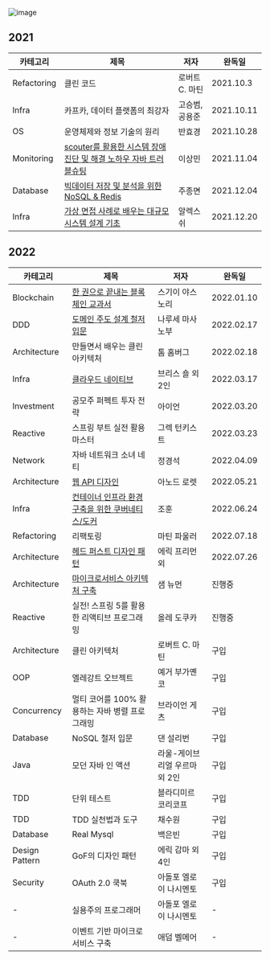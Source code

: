 ![image](https://user-images.githubusercontent.com/10377550/143415273-10cff732-75f4-40ce-bc09-c3c6c2aeed95.png)

## 2021
| 카테고리 | 제목 | 저자 | 완독일 | 
| - | - | - | - |
| Refactoring | 클린 코드 | 로버트 C. 마틴 | 2021.10.3 |
| Infra | 카프카, 데이터 플랫폼의 최강자 | 고승범, 공용준 | 2021.10.11 |
| OS | 운영체제와 정보 기술의 원리 | 반효경 | 2021.10.28 |
| Monitoring | [scouter를 활용한 시스템 장애 진단 및 해결 노하우 자바 트러블슈팅](https://github.com/quick-starters/performance-monitoring) | 이상민 | 2021.11.04 |
| Database | [빅데이터 저장 및 분석을 위한 NoSQL & Redis](https://github.com/quick-starters/redis-study/tree/main/book) | 주종면 | 2021.12.04 |
| Infra | [가상 면접 사례로 배우는 대규모 시스템 설계 기초](https://github.com/evan-hwang/system-design-interview-book) | 알렉스 쉬 | 2021.12.20 |

## 2022
| 카테고리 | 제목 | 저자 | 완독일 | 
| - | - | - | - |
| Blockchain | [한 권으로 끝내는 블록체인 교과서](https://github.com/quick-starters/blockchain) | 스기이 야스노리 | 2022.01.10 |
| DDD | [도메인 주도 설계 철저 입문](https://github.com/quick-starters/ddd-study) | 나루세 마사노부 | 2022.02.17 |
| Architecture | 만들면서 배우는 클린 아키텍처 | 톰 홈버그 | 2022.02.18 |
| Infra | [클라우드 네이티브](https://github.com/quick-starters/cloud-native) | 브리스 숄 외 2인 | 2022.03.17 |
| Investment | 공모주 퍼펙트 투자 전략 | 아이언 | 2022.03.20 |
| Reactive | 스프링 부트 실전 활용 마스터 | 그렉 턴키스트 | 2022.03.23 |
| Network | 자바 네트워크 소녀 네티 | 정경석 | 2022.04.09 |
| Architecture | [웹 API 디자인](https://github.com/quick-starters/web-api-design) | 아노드 로렛 | 2022.05.21 |
| Infra | [컨테이너 인프라 환경 구축을 위한 쿠버네티스/도커](https://github.com/quick-starters/k8s-study) | 조훈 | 2022.06.24 |
| Refactoring | 리팩토링 | 마틴 파울러 | 2022.07.18 |
| Architecture | [헤드 퍼스트 디자인 패턴](https://github.com/quick-starters/design-pattern) | 에릭 프리먼 외 | 2022.07.26 |
| Architecture | [마이크로서비스 아키텍처 구축](http://www.kyobobook.co.kr/product/detailViewKor.laf?mallGb=KOR&ejkGb=KOR&barcode=9788968483417) | 샘 뉴먼 | 진행중 |
| Reactive | 실전! 스프링 5를 활용한 리액티브 프로그래밍 | 올레 도쿠카 | 진행중 |
| Architecture | 클린 아키텍처 | 로버트 C. 마틴 | 구입 |
| OOP | 엘레강트 오브젝트 | 예거 부가옌코 | 구입 |
| Concurrency | 멀티 코어를 100% 활용하는 자바 병렬 프로그래밍 | 브라이언 게츠 | 구입 |
| Database | NoSQL 철저 입문 | 댄 설리번 | 구입 |
| Java | 모던 자바 인 액션 | 라울-게이브리얼 우르마 외 2인 | 구입 |
| TDD | 단위 테스트 | 블라디미르 코리코프 | 구입 |
| TDD | TDD 실천법과 도구 | 채수원 | 구입 |
| Database | Real Mysql | 백은빈 | 구입 |
| Design Pattern | GoF의 디자인 패턴 | 에릭 감마 외 4인 | 구입 |
| Security | OAuth 2.0 쿡북 | 아돌포 엘로이 나시멘토 | 구입 |
| - | 실용주의 프로그래머 | 아돌포 엘로이 나시멘토 | - |
| - | 이벤트 기반 마이크로서비스 구축 | 애덤 벨메어 | - |

